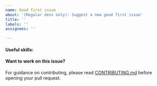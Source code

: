 ```yaml
---
name: Good first issue
about: '(Regular devs only): Suggest a new good first issue'
title: ''
labels: ''
assignees: ''

---
```


<!-- Needs the label "good first issue" assigned manually before or after opening -->

<!-- A good first issue is an uncontroversial issue, that has a relatively unique and obvious solution -->

<!-- Motivate the issue and explain the solution briefly -->

#### Useful skills:

<!-- (For example, “C++11 std::thread”, “Qt5 GUI and async GUI design” or “basic understanding of Blackcoin and the Blackcoin More RPC interface”.) -->

#### Want to work on this issue?

For guidance on contributing, please read [CONTRIBUTING.md](https://gitlab.com/blackcoin/blackcoin-more/-/blob/master/CONTRIBUTING.md) before opening your pull request.
